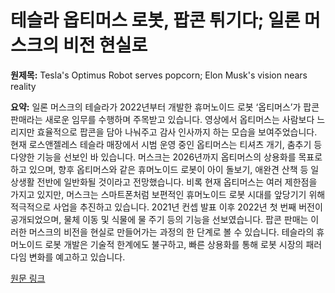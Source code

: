 # 테슬라 옵티머스 로봇, 팝콘 튀기다; 일론 머스크의 비전 현실로

**원제목:** Tesla's Optimus Robot serves popcorn; Elon Musk's vision nears reality

**요약:** 일론 머스크의 테슬라가 2022년부터 개발한 휴머노이드 로봇 ‘옵티머스’가 팝콘 판매라는 새로운 임무를 수행하며 주목받고 있습니다.  영상에서 옵티머스는 사람보다 느리지만 효율적으로 팝콘을 담아 나눠주고 감사 인사까지 하는 모습을 보여주었습니다.  현재 로스앤젤레스 테슬라 매장에서 시범 운영 중인 옵티머스는 티셔츠 개기, 춤추기 등 다양한 기능을 선보인 바 있습니다.  머스크는 2026년까지 옵티머스의 상용화를 목표로 하고 있으며,  향후 옵티머스와 같은 휴머노이드 로봇이 아이 돌보기, 애완견 산책 등 일상생활 전반에  일반화될 것이라고 전망했습니다.  비록 현재 옵티머스는 여러 제한점을 가지고 있지만, 머스크는 스마트폰처럼 보편적인 휴머노이드 로봇 시대를 앞당기기 위해  적극적으로 사업을 추진하고 있습니다.  2021년 컨셉 발표 이후 2022년 첫 번째 버전이 공개되었으며,  물체 이동 및 식물에 물 주기 등의 기능을 선보였습니다.  팝콘 판매는 이러한 머스크의 비전을 현실로 만들어가는 과정의 한 단계로 볼 수 있습니다.  테슬라의 휴머노이드 로봇 개발은 기술적 한계에도 불구하고,  빠른 상용화를 통해 로봇 시장의 패러다임 변화를 예고하고 있습니다.

[원문 링크](https://english.mathrubhumi.com/features/technology/tesla-optimus-robot-serves-popcorn-b87tyov5)
